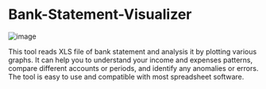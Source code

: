 # Bank-Statement-Visualizer

![image](https://github.com/MainakRepositor/Bank-Statement-Visualizer/assets/64016811/3eec25fd-74ad-4405-a38e-d2def751982a)


This tool reads XLS file of bank statement and analysis it by plotting various graphs. It can help you to understand
your income and expenses patterns, compare different accounts or periods, and identify any anomalies or errors. The tool
is easy to use and compatible with most spreadsheet software.
